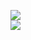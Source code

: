 [![](https://img.shields.io/badge/Made%20With-Github%20Spray-lightgrey.svg?style=for-the-badge&logo=github)](https://github.com/Annihil/github-spray#1654)  
[![](https://i.imgur.com/2DrTn0Z.gif)](https://github.com/Annihil/github-spray)